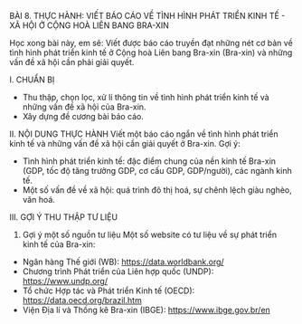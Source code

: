 BÀI 8. THỰC HÀNH: VIẾT BÁO CÁO
VỀ TÌNH HÌNH PHÁT TRIỂN KINH TẾ - XÃ HỘI
Ở CỘNG HOÀ LIÊN BANG BRA-XIN

Học xong bài này, em sẽ:
Viết được báo cáo truyền đạt những nét cơ bản về tình hình phát triển kinh tế ở
Cộng hoà Liên bang Bra-xin (Bra-xin) và những vấn đề xã hội cần phải giải quyết.

I. CHUẨN BỊ
- Thu thập, chọn lọc, xử lí thông tin về tình hình phát triển kinh tế và những vấn đề
xã hội của Bra-xin.
- Xây dựng đề cương bài báo cáo.

II. NỘI DUNG THỰC HÀNH
Viết một báo cáo ngắn về tình hình phát triển kinh tế và những vấn đề xã hội cần
giải quyết ở Bra-xin.
Gợi ý:
- Tình hình phát triển kinh tế: đặc điểm chung của nền kinh tế Bra-xin (GDP,
tốc độ tăng trưởng GDP, cơ cấu GDP, GDP/người), các ngành kinh tế.
- Một số vấn đề về xã hội: quá trình đô thị hoá, sự chênh lệch giàu nghèo, văn hoá.

III. GỢI Ý THU THẬP TƯ LIỆU
1. Gợi ý một số nguồn tư liệu
Một số website có tư liệu về sự phát triển kinh tế của Bra-xin:
- Ngân hàng Thế giới (WB): https://data.worldbank.org/
- Chương trình Phát triển của Liên hợp quốc (UNDP): https://www.undp.org/
- Tổ chức Hợp tác và Phát triển Kinh tế (OECD): https://data.oecd.org/brazil.htm
- Viện Địa lí và Thống kê Bra-xin (IBGE): https://www.ibge.gov.br/en